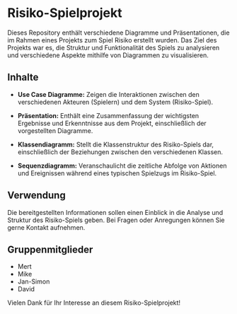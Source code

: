 # Risiko-Spielprojekt

Dieses Repository enthält verschiedene Diagramme und Präsentationen, die im Rahmen eines Projekts zum Spiel Risiko erstellt wurden. Das Ziel des Projekts war es, die Struktur und Funktionalität des Spiels zu analysieren und verschiedene Aspekte mithilfe von Diagrammen zu visualisieren.

## Inhalte

- **Use Case Diagramme:** Zeigen die Interaktionen zwischen den verschiedenen Akteuren (Spielern) und dem System (Risiko-Spiel).

- **Präsentation:** Enthält eine Zusammenfassung der wichtigsten Ergebnisse und Erkenntnisse aus dem Projekt, einschließlich der vorgestellten Diagramme.

- **Klassendiagramm:** Stellt die Klassenstruktur des Risiko-Spiels dar, einschließlich der Beziehungen zwischen den verschiedenen Klassen.

- **Sequenzdiagramm:** Veranschaulicht die zeitliche Abfolge von Aktionen und Ereignissen während eines typischen Spielzugs im Risiko-Spiel.

## Verwendung

Die bereitgestellten Informationen sollen einen Einblick in die Analyse und Struktur des Risiko-Spiels geben. Bei Fragen oder Anregungen können Sie gerne Kontakt aufnehmen.

## Gruppenmitglieder

- Mert
- Mike
- Jan-Simon
- David

Vielen Dank für Ihr Interesse an diesem Risiko-Spielprojekt!
